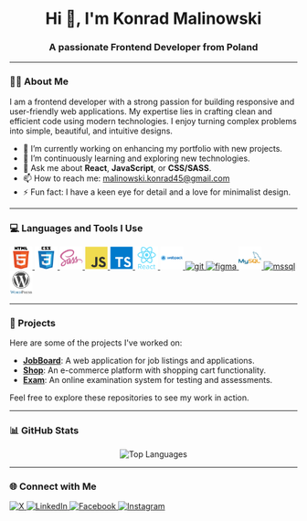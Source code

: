 <h1 align="center">Hi 👋, I'm Konrad Malinowski</h1>
<h3 align="center">A passionate Frontend Developer from Poland</h3>

---

### 👨‍💻 About Me

I am a frontend developer with a strong passion for building responsive and user-friendly web applications. My expertise lies in crafting clean and efficient code using modern technologies. I enjoy turning complex problems into simple, beautiful, and intuitive designs.

- 🔭 I’m currently working on enhancing my portfolio with new projects.
- 🌱 I’m continuously learning and exploring new technologies.
- 💬 Ask me about **React**, **JavaScript**, or **CSS/SASS**.
- 📫 How to reach me: [malinowski.konrad45@gmail.com](mailto:malinowski.konrad45@gmail.com)
- ⚡ Fun fact: I have a keen eye for detail and a love for minimalist design.

---

### 💻 Languages and Tools I Use

<p align="left">
  <a href="https://developer.mozilla.org/en-US/docs/Web/HTML" target="_blank">
    <img src="https://raw.githubusercontent.com/devicons/devicon/master/icons/html5/html5-original-wordmark.svg" alt="html5" width="40" height="40"/>
  </a>
  <a href="https://developer.mozilla.org/en-US/docs/Web/CSS" target="_blank">
    <img src="https://raw.githubusercontent.com/devicons/devicon/master/icons/css3/css3-original-wordmark.svg" alt="css3" width="40" height="40"/>
  </a>
  <a href="https://sass-lang.com" target="_blank">
    <img src="https://raw.githubusercontent.com/devicons/devicon/master/icons/sass/sass-original.svg" alt="sass" width="40" height="40"/>
  </a>
  <a href="https://www.javascript.com" target="_blank">
    <img src="https://raw.githubusercontent.com/devicons/devicon/master/icons/javascript/javascript-original.svg" alt="javascript" width="40" height="40"/>
  </a>
  <a href="https://www.typescriptlang.org" target="_blank">
    <img src="https://raw.githubusercontent.com/devicons/devicon/master/icons/typescript/typescript-original.svg" alt="typescript" width="40" height="40"/>
  </a>
  <a href="https://reactjs.org" target="_blank">
    <img src="https://raw.githubusercontent.com/devicons/devicon/master/icons/react/react-original-wordmark.svg" alt="react" width="40" height="40"/>
  </a>
  <a href="https://webpack.js.org" target="_blank">
    <img src="https://raw.githubusercontent.com/devicons/devicon/master/icons/webpack/webpack-original-wordmark.svg" alt="webpack" width="40" height="40"/>
  </a>
  <a href="https://git-scm.com" target="_blank">
    <img src="https://www.vectorlogo.zone/logos/git-scm/git-scm-icon.svg" alt="git" width="40" height="40"/>
  </a>
  <a href="https://www.figma.com" target="_blank">
    <img src="https://www.vectorlogo.zone/logos/figma/figma-icon.svg" alt="figma" width="40" height="40"/>
  </a>
  <a href="https://www.mysql.com" target="_blank">
    <img src="https://raw.githubusercontent.com/devicons/devicon/master/icons/mysql/mysql-original-wordmark.svg" alt="mysql" width="40" height="40"/>
  </a>
  <a href="https://www.microsoft.com/en-us/sql-server" target="_blank">
    <img src="https://www.svgrepo.com/show/303229/microsoft-sql-server-logo.svg" alt="mssql" width="40" height="40"/>
  </a>
  <a href="https://wordpress.org" target="_blank">
    <img src="https://raw.githubusercontent.com/devicons/devicon/master/icons/wordpress/wordpress-original.svg" alt="wordpress" width="40" height="40"/>
  </a>
</p>

---

### 📂 Projects

Here are some of the projects I've worked on:

- **[JobBoard](https://github.com/konradxmalinowski/Job-Offer-Portal)**: A web application for job listings and applications.
- **[Shop](https://github.com/konradxmalinowski/shop)**: An e-commerce platform with shopping cart functionality.
- **[Exam](https://github.com/konradxmalinowski/exam-test-quiz)**: An online examination system for testing and assessments.

Feel free to explore these repositories to see my work in action.

---

### 📊 GitHub Stats

<p align="center">
  <img src="https://github-readme-stats.vercel.app/api/top-langs?username=konradxmalinowski&show_icons=true&locale=en&layout=compact&theme=github_dark&bg_color=00000000" alt="Top Languages" />
</p>

---

### 🌐 Connect with Me

<p align="left">
  <a href="https://x.com/Konrad6580" target="_blank">
    <img src="https://img.shields.io/badge/X-@Konrad6580-1DA1F2?style=for-the-badge&logo=x&logoColor=white" alt="X" />
  </a>
  <a href="https://www.linkedin.com/in/konrad-malinowski-894a36323/" target="_blank">
    <img src="https://img.shields.io/badge/LinkedIn-Konrad%20Malinowski-0077B5?style=for-the-badge&logo=linkedin&logoColor=white" alt="LinkedIn" />
  </a>
  <a href="https://www.facebook.com/konradxmalinowski/" target="_blank">
    <img src="https://img.shields.io/badge/Facebook-Konrad%20Malinowski-1877F2?style=for-the-badge&logo=facebook&logoColor=white" alt="Facebook" />
  </a>
  <a href="https://www.instagram.com/konradxmalinowski/" target="_blank">
    <img src="https://img.shields.io/badge/Instagram-@konradxmalinowski-E4405F?style=for-the-badge&logo=instagram&logoColor=white" alt="Instagram" />
  </a>
</p>
